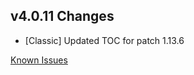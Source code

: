 ## v4.0.11 Changes

* [Classic] Updated TOC for patch 1.13.6

[Known Issues](http://support.tradeskillmaster.com/display/KB/TSM4+Currently+Known+Issues)
